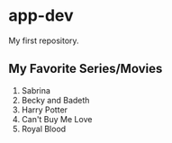 # app-dev
My first repository.
## My Favorite Series/Movies
1. Sabrina
2. Becky and Badeth
3. Harry Potter
4. Can't Buy Me Love
5. Royal Blood
